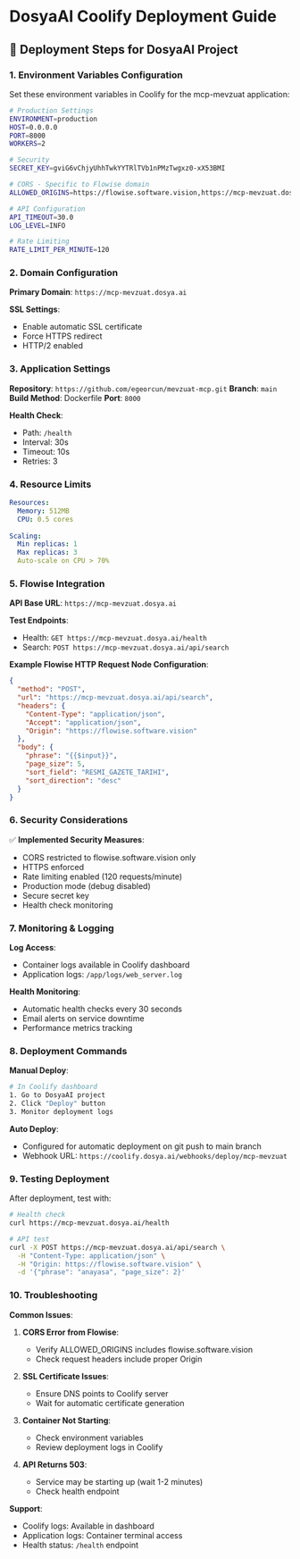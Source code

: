 # DosyaAI Coolify Deployment Guide

## 🚀 Deployment Steps for DosyaAI Project

### 1. Environment Variables Configuration

Set these environment variables in Coolify for the mcp-mevzuat application:

```bash
# Production Settings
ENVIRONMENT=production
HOST=0.0.0.0
PORT=8000
WORKERS=2

# Security
SECRET_KEY=gviG6vChjyUhhTwkYYTRlTVb1nPMzTwgxz0-xX53BMI

# CORS - Specific to Flowise domain
ALLOWED_ORIGINS=https://flowise.software.vision,https://mcp-mevzuat.dosya.ai

# API Configuration
API_TIMEOUT=30.0
LOG_LEVEL=INFO

# Rate Limiting
RATE_LIMIT_PER_MINUTE=120
```

### 2. Domain Configuration

**Primary Domain**: `https://mcp-mevzuat.dosya.ai`

**SSL Settings**:
- Enable automatic SSL certificate
- Force HTTPS redirect
- HTTP/2 enabled

### 3. Application Settings

**Repository**: `https://github.com/egeorcun/mevzuat-mcp.git`
**Branch**: `main`
**Build Method**: Dockerfile
**Port**: `8000`

**Health Check**:
- Path: `/health`
- Interval: 30s
- Timeout: 10s
- Retries: 3

### 4. Resource Limits

```yaml
Resources:
  Memory: 512MB
  CPU: 0.5 cores
  
Scaling:
  Min replicas: 1
  Max replicas: 3
  Auto-scale on CPU > 70%
```

### 5. Flowise Integration

**API Base URL**: `https://mcp-mevzuat.dosya.ai`

**Test Endpoints**:
- Health: `GET https://mcp-mevzuat.dosya.ai/health`
- Search: `POST https://mcp-mevzuat.dosya.ai/api/search`

**Example Flowise HTTP Request Node Configuration**:

```json
{
  "method": "POST",
  "url": "https://mcp-mevzuat.dosya.ai/api/search",
  "headers": {
    "Content-Type": "application/json",
    "Accept": "application/json",
    "Origin": "https://flowise.software.vision"
  },
  "body": {
    "phrase": "{{$input}}",
    "page_size": 5,
    "sort_field": "RESMI_GAZETE_TARIHI",
    "sort_direction": "desc"
  }
}
```

### 6. Security Considerations

✅ **Implemented Security Measures**:
- CORS restricted to flowise.software.vision only
- HTTPS enforced
- Rate limiting enabled (120 requests/minute)
- Production mode (debug disabled)
- Secure secret key
- Health check monitoring

### 7. Monitoring & Logging

**Log Access**:
- Container logs available in Coolify dashboard
- Application logs: `/app/logs/web_server.log`

**Health Monitoring**:
- Automatic health checks every 30 seconds
- Email alerts on service downtime
- Performance metrics tracking

### 8. Deployment Commands

**Manual Deploy**:
```bash
# In Coolify dashboard
1. Go to DosyaAI project
2. Click "Deploy" button
3. Monitor deployment logs
```

**Auto Deploy**:
- Configured for automatic deployment on git push to main branch
- Webhook URL: `https://coolify.dosya.ai/webhooks/deploy/mcp-mevzuat`

### 9. Testing Deployment

After deployment, test with:

```bash
# Health check
curl https://mcp-mevzuat.dosya.ai/health

# API test
curl -X POST https://mcp-mevzuat.dosya.ai/api/search \
  -H "Content-Type: application/json" \
  -H "Origin: https://flowise.software.vision" \
  -d '{"phrase": "anayasa", "page_size": 2}'
```

### 10. Troubleshooting

**Common Issues**:

1. **CORS Error from Flowise**:
   - Verify ALLOWED_ORIGINS includes flowise.software.vision
   - Check request headers include proper Origin

2. **SSL Certificate Issues**:
   - Ensure DNS points to Coolify server
   - Wait for automatic certificate generation

3. **Container Not Starting**:
   - Check environment variables
   - Review deployment logs in Coolify

4. **API Returns 503**:
   - Service may be starting up (wait 1-2 minutes)
   - Check health endpoint

**Support**:
- Coolify logs: Available in dashboard
- Application logs: Container terminal access
- Health status: `/health` endpoint
